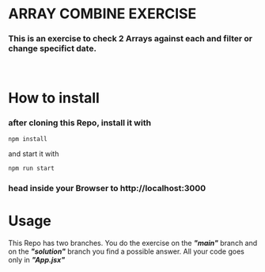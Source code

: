 # ARRAY COMBINE EXERCISE

### This is an exercise to check 2 Arrays against each and filter or change specifict date.

<br>

# How to install

### after cloning this Repo, install it with

```
npm install
```

and start it with

```
npm run start
```

### head inside your Browser to http://localhost:3000

# Usage

This Repo has two branches. You do the exercise on the **_"main"_** branch and on the **_"solution"_** branch you find a possible answer. All your code goes only in **_"App.jsx"_**
